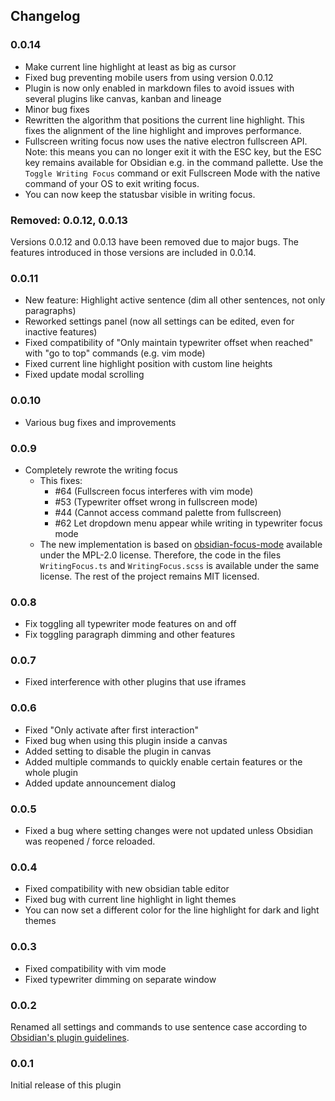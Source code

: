 ## Changelog

### 0.0.14

- Make current line highlight at least as big as cursor
- Fixed bug preventing mobile users from using version 0.0.12
- Plugin is now only enabled in markdown files to avoid issues with several plugins like canvas, kanban and lineage
- Minor bug fixes
- Rewritten the algorithm that positions the current line highlight. This fixes the alignment of the line highlight and improves performance.
- Fullscreen writing focus now uses the native electron fullscreen API. Note: this means you can no longer exit it with the ESC key, but the ESC key remains available for Obsidian e.g. in the command pallette. Use the `Toggle Writing Focus` command or exit Fullscreen Mode with the native command of your OS to exit writing focus.
- You can now keep the statusbar visible in writing focus.

### Removed: 0.0.12, 0.0.13

Versions 0.0.12 and 0.0.13 have been removed due to major bugs. The features introduced in those versions are included in 0.0.14.

### 0.0.11

- New feature: Highlight active sentence (dim all other sentences, not only paragraphs)
- Reworked settings panel (now all settings can be edited, even for inactive features)
- Fixed compatibility of "Only maintain typewriter offset when reached" with "go to top" commands (e.g. vim mode)
- Fixed current line highlight position with custom line heights
- Fixed update modal scrolling

### 0.0.10

- Various bug fixes and improvements

### 0.0.9

- Completely rewrote the writing focus
    - This fixes:
        - #64 (Fullscreen focus interferes with vim mode)
        - #53 (Typewriter offset wrong in fullscreen mode)
        - #44 (Cannot access command palette from fullscreen)
        - #62 Let dropdown menu appear while writing in typewriter focus mode
    - The new implementation is based on [obsidian-focus-mode](https://github.com/ryanpcmcquen/obsidian-focus-mode) available under the MPL-2.0 license. Therefore, the code in the files `WritingFocus.ts` and `WritingFocus.scss` is available under the same license. The rest of the project remains MIT licensed.

### 0.0.8

- Fix toggling all typewriter mode features on and off
- Fix toggling paragraph dimming and other features

### 0.0.7

- Fixed interference with other plugins that use iframes

### 0.0.6

- Fixed "Only activate after first interaction"
- Fixed bug when using this plugin inside a canvas
- Added setting to disable the plugin in canvas
- Added multiple commands to quickly enable certain features or the whole plugin
- Added update announcement dialog

### 0.0.5

- Fixed a bug where setting changes were not updated unless Obsidian was reopened / force reloaded.

### 0.0.4

- Fixed compatibility with new obsidian table editor
- Fixed bug with current line highlight in light themes
- You can now set a different color for the line highlight for dark and light themes

### 0.0.3

- Fixed compatibility with vim mode
- Fixed typewriter dimming on separate window

### 0.0.2

Renamed all settings and commands to use sentence case according to [Obsidian's plugin guidelines](https://docs.obsidian.md/Plugins/Releasing/Plugin+guidelines#Use+sentence+case+in+UI).

### 0.0.1

Initial release of this plugin
